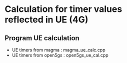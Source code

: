 # Calculation for timer values reflected in UE (4G)

## Program UE calculation
* UE timers from magma : magma_ue_calc.cpp
* UE timers from open5gs : open5gs_ue_cal.cpp
